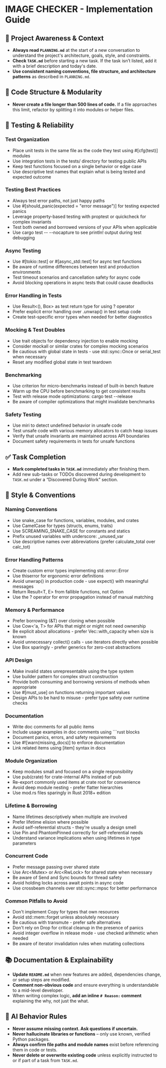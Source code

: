# IMAGE CHECKER - Implementation Guide

## 🔄 Project Awareness & Context
- **Always read `PLANNING.md`** at the start of a new conversation to understand the project's architecture, goals, style, and constraints.
- **Check `TASK.md`** before starting a new task. If the task isn’t listed, add it with a brief description and today's date.
- **Use consistent naming conventions, file structure, and architecture patterns** as described in `PLANNING.md`.

## 🧱 Code Structure & Modularity
- **Never create a file longer than 500 lines of code.** If a file approaches this limit, refactor by splitting it into modules or helper files.

## 🧪 Testing & Reliability

### Test Organization

- Place unit tests in the same file as the code they test using #[cfg(test)] modules
- Use integration tests in the tests/ directory for testing public APIs
- Keep test functions focused on a single behavior or edge case
- Use descriptive test names that explain what is being tested and expected outcome

### Testing Best Practices

- Always test error paths, not just happy paths
- Use #[should_panic(expected = "error message")] for testing expected panics
- Leverage property-based testing with proptest or quickcheck for complex invariants
- Test both owned and borrowed versions of your APIs when applicable
- Use cargo test -- --nocapture to see println! output during test debugging

### Async Testing

- Use #[tokio::test] or #[async_std::test] for async test functions
- Be aware of runtime differences between test and production environments
- Test timeout scenarios and cancellation safety for async code
- Avoid blocking operations in async tests that could cause deadlocks

### Error Handling in Tests

- Use Result<(), Box<dyn Error>> as test return type for using ? operator
- Prefer explicit error handling over .unwrap() in test setup code
- Create test-specific error types when needed for better diagnostics

### Mocking & Test Doubles

- Use trait objects for dependency injection to enable mocking
- Consider mockall or similar crates for complex mocking scenarios
- Be cautious with global state in tests - use std::sync::Once or serial_test when necessary
- Reset any modified global state in test teardown

### Benchmarking

- Use criterion for micro-benchmarks instead of built-in bench feature
- Warm up the CPU before benchmarking to get consistent results
- Test with release mode optimizations: cargo test --release
- Be aware of compiler optimizations that might invalidate benchmarks

### Safety Testing

- Use miri to detect undefined behavior in unsafe code
- Test unsafe code with various memory allocators to catch heap issues
- Verify that unsafe invariants are maintained across API boundaries
- Document safety requirements in tests for unsafe functions

## ✅ Task Completion
- **Mark completed tasks in `TASK.md`** immediately after finishing them.
- Add new sub-tasks or TODOs discovered during development to `TASK.md` under a “Discovered During Work” section.

## 📎 Style & Conventions

### Naming Conventions

- Use snake_case for functions, variables, modules, and crates
- Use CamelCase for types (structs, enums, traits)
- Use SCREAMING_SNAKE_CASE for constants and statics
- Prefix unused variables with underscore: _unused_var
- Use descriptive names over abbreviations (prefer calculate_total over calc_tot)

### Error Handling Patterns

- Create custom error types implementing std::error::Error
- Use thiserror for ergonomic error definitions
- Avoid unwrap() in production code - use expect() with meaningful messages
- Return Result<T, E> from fallible functions, not Option<T>
- Use the ? operator for error propagation instead of manual matching

### Memory & Performance

- Prefer borrowing (&T) over cloning when possible
- Use Cow<'a, T> for APIs that might or might not need ownership
- Be explicit about allocations - prefer Vec::with_capacity when size is known
- Avoid unnecessary collect() calls - use iterators directly when possible
- Use Box<dyn Trait> sparingly - prefer generics for zero-cost abstractions

### API Design

- Make invalid states unrepresentable using the type system
- Use builder pattern for complex struct construction
- Provide both consuming and borrowing versions of methods when appropriate
- Use #[must_use] on functions returning important values
- Design APIs to be hard to misuse - prefer type safety over runtime checks

### Documentation

- Write doc comments for all public items
- Include usage examples in doc comments using  ```rust blocks
- Document panics, errors, and safety requirements
- Use #![warn(missing_docs)] to enforce documentation
- Link related items using [item] syntax in docs

### Module Organization

- Keep modules small and focused on a single responsibility
- Use pub(crate) for crate-internal APIs instead of pub
- Re-export commonly used items at crate root for convenience
- Avoid deep module nesting - prefer flatter hierarchies
- Use mod.rs files sparingly in Rust 2018+ edition

### Lifetime & Borrowing

- Name lifetimes descriptively when multiple are involved
- Prefer lifetime elision where possible
- Avoid self-referential structs - they're usually a design smell
- Use Pin<T> and PhantomPinned correctly for self-referential needs
- Understand variance implications when using lifetimes in type parameters

### Concurrent Code

- Prefer message passing over shared state
- Use Arc<Mutex<T>> or Arc<RwLock<T>> for shared state when necessary
- Be aware of Send and Sync bounds for thread safety
- Avoid holding locks across await points in async code
- Use crossbeam channels over std::sync::mpsc for better performance

### Common Pitfalls to Avoid

- Don't implement Copy for types that own resources
- Avoid std::mem::forget unless absolutely necessary
- Be cautious with transmute - prefer safe alternatives
- Don't rely on Drop for critical cleanup in the presence of panics
- Avoid integer overflow in release mode - use checked arithmetic when needed
- Be aware of iterator invalidation rules when mutating collections

## 📚 Documentation & Explainability
- **Update `README.md`** when new features are added, dependencies change, or setup steps are modified.
- **Comment non-obvious code** and ensure everything is understandable to a mid-level developer.
- When writing complex logic, **add an inline `# Reason:` comment** explaining the why, not just the what.

## 🧠 AI Behavior Rules
- **Never assume missing context. Ask questions if uncertain.**
- **Never hallucinate libraries or functions** – only use known, verified Python packages.
- **Always confirm file paths and module names** exist before referencing them in code or tests.
- **Never delete or overwrite existing code** unless explicitly instructed to or if part of a task from `TASK.md`.